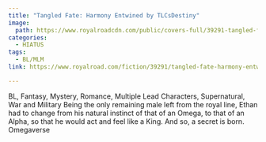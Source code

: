 ```yaml
---
title: "Tangled Fate: Harmony Entwined by TLCsDestiny"
image:
  path: https://www.royalroadcdn.com/public/covers-full/39291-tangled-fate-harmony-entwined-Completed.jpg
categories:
  - HIATUS
tags:
  - BL/MLM
link: https://www.royalroad.com/fiction/39291/tangled-fate-harmony-entwined-Completed

---
```

BL, Fantasy, Mystery, Romance, Multiple Lead Characters, Supernatural, War and Military Being the only remaining male left from the royal line, Ethan had to change from his natural instinct of that of an Omega, to that of an Alpha, so that he would act and feel like a King. And so, a secret is born. Omegaverse

